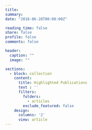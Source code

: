 ```yaml
---
title:
summary: 
date: "2018-06-28T00:00:00Z"

reading_time: false
share: false
profile: false
comments: false

header:
  caption: ""
  image: ""

sections:
  - block: collection
    content:
      title: Highlighted Publications
      text : ''
      filters:
        folders:
          - articles
        exclude_featured: false
    design:
      columns: '2'
      view: article
---
```

